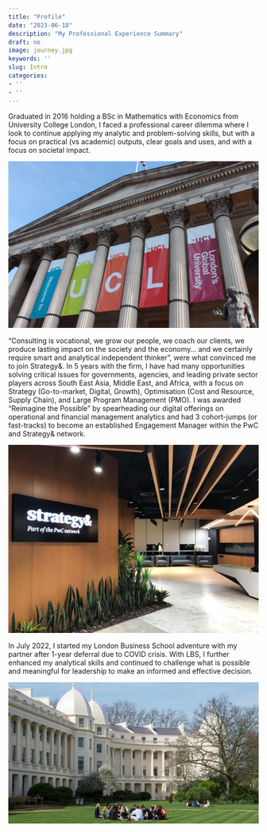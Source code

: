 ```yaml
---
title: "Profile"
date: "2023-06-18"
description: "My Professional Experience Summary"
draft: no
image: journey.jpg
keywords: ''
slug: Intro
categories:
- ''
- ''
---
```





Graduated in 2016 holding a BSc in Mathematics with Economics from University College London, I faced a professional career dilemma where I look to continue applying my analytic and problem-solving skills, but with a focus on practical (vs academic) outputs, clear goals and uses, and with a focus on societal impact. 

![](../../static/img/UCL.jpg)<!-- -->

“Consulting is vocational, we grow our people, we coach our clients, we produce lasting impact on the society and the economy… and we certainly require smart and analytical independent thinker”, were what convinced me to join Strategy&. In 5 years with the firm, I have had many opportunities solving critical issues for governments, agencies, and leading private sector players across South East Asia, Middle East, and Africa, with a focus on Strategy (Go-to-market, Digital, Growth), Optimisation (Cost and Resource, Supply Chain), and Large Program Management (PMO). I was awarded “Reimagine the Possible” by spearheading our digital offerings on operational and financial management analytics and had 3 cohort-jumps (or fast-tracks) to become an established Engagement Manager within the PwC and Strategy& network.


![](../../static/img/S&.jpg)<!-- -->

In July 2022, I started my London Business School adventure with my partner after 1-year deferral due to COVID crisis. With LBS, I further enhanced my analytical skills and continued to challenge what is possible and meaningful for leadership to make an informed and effective decision.

![](../../static/img/lbs.jpg)<!-- -->



